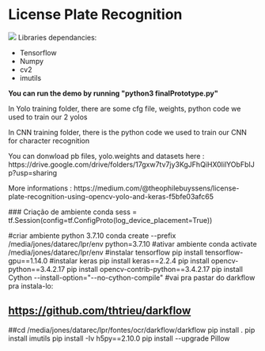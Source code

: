 # License Plate Recognition
<img src="readmeimg.png"/>
Libraries dependancies:
  <ul>
  <li>Tensorflow</li>
  <li>Numpy</li>
  <li>cv2</li>
  <li>imutils</li>
  </ul>
  
  <strong>You can run the demo by running "python3 finalPrototype.py"</strong>
  
  <p>In Yolo training folder, there are some cfg file, weights, python code we used to train our 2 yolos</p>
  <p>In CNN training folder, there is the python code we used to train our CNN for character recognition</p>
  <p>You can donwload pb files, yolo.weights and datasets here : https://drive.google.com/drive/folders/17gxw7tv7jy3KgJFhQiHX0IilYObFbIJp?usp=sharing </p>
 <p> More informations : https://medium.com/@theophilebuyssens/license-plate-recognition-using-opencv-yolo-and-keras-f5bfe03afc65 </p>    
 ### Criação de ambiente conda 
sess = tf.Session(config=tf.ConfigProto(log_device_placement=True))

#criar ambiente python 3.7.10
conda create --prefix /media/jones/datarec/lpr/env python=3.7.10
#ativar ambiente
conda activate /media/jones/datarec/lpr/env
#instalar tensorflow
pip install tensorflow-gpu==1.14.0
#instalar keras
pip install keras==2.2.4
pip install opencv-python==3.4.2.17
pip install opencv-contrib-python==3.4.2.17
pip install Cython --install-option="--no-cython-compile"
#vai pra pastar do darkflow pra instala-lo:
## https://github.com/thtrieu/darkflow
##cd /media/jones/datarec/lpr/fontes/ocr/darkflow/darkflow
pip install .
pip install imutils
pip install -Iv h5py==2.10.0
pip install --upgrade Pillow

